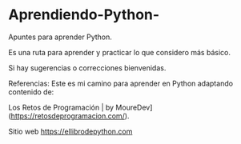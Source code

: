 # Aprendiendo-Python-
Apuntes para aprender Python.

Es una ruta para aprender y practicar lo que considero más básico.

Si hay sugerencias o correcciones bienvenidas.

Referencias:
Este es mi camino para aprender en Python adaptando contenido de:

Los Retos de Programación | by MoureDev](https://retosdeprogramacion.com/).

Sitio web https://ellibrodepython.com
